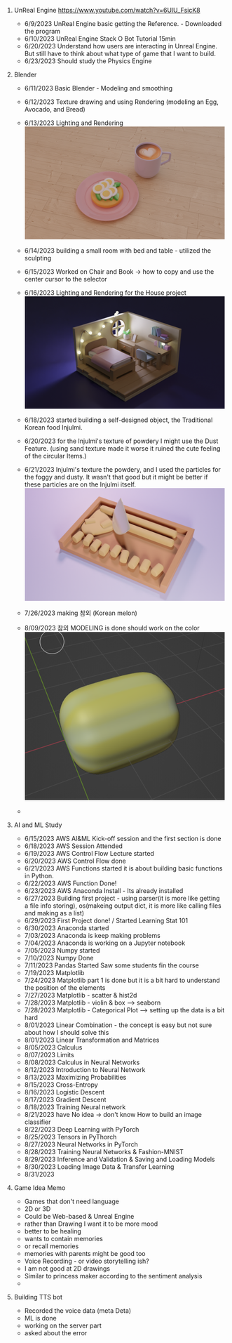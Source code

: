 1. UnReal Engine  https://www.youtube.com/watch?v=6UlU_FsicK8 
    - 6/9/2023 UnReal Engine basic getting the Reference. - Downloaded the program
    - 6/10/2023 UnReal Engine Stack O Bot Tutorial 15min
    - 6/20/2023 Understand how users are interacting in Unreal Engine. But still have to think about what type of game that I want to build.
    - 6/23/2023 Should study the Physics Engine 

2. Blender 
   - 6/11/2023 Basic Blender - Modeling and smoothing 
   - 6/12/2023 Texture drawing and using Rendering (modeling an Egg, Avocado, and Bread)
   - 6/13/2023 Lighting and Rendering 
   ![Alt text](Creation/brackfast%20.png)
 
   - 6/14/2023 building a small room with bed and table - utilized the sculpting 
   - 6/15/2023 Worked on Chair and Book -> how to copy and use the center cursor to the selector
   - 6/16/2023 Lighting and Rendering for the House project 
  ![Alt text](Creation/House.png)
  
   - 6/18/2023 started building a self-designed object, the Traditional Korean food Injulmi.
   - 6/20/2023 for the Injulmi's texture of powdery I might use the Dust Feature. (using sand texture made it worse it ruined the cute feeling of the circular Items.)
   - 6/21/2023 Injulmi's texture the powdery, and I used the particles for the foggy and dusty. It wasn't that good but it might be better if these particles are on the Injulmi itself. 
  ![Alt text](<Creation/인절미with roughness.png>)
   - 7/26/2023 making 참외 (Korean melon)
   - 8/09/2023 참외 MODELING is done should work on the color
   ![Alt text](Creation/참외.png)
   - 
3. AI and ML Study 
   - 6/15/2023 AWS AI&ML Kick-off session and the first section is done
   - 6/18/2023 AWS Session Attended
   - 6/19/2023 AWS Control Flow Lecture started
   - 6/20/2023 AWS Control Flow done
   - 6/21/2023 AWS Functions started it is about building basic functions in Python.
   - 6/22/2023 AWS Function Done!
   - 6/23/2023 AWS Anaconda Install - Its already installed
   - 6/27/2023 Building first project - using parser(it is more like getting a file info storing), os(makeing output dict, it is more like calling files and making as a list)
   - 6/29/2023 First Project done! / Started Learning Stat 101
   - 6/30/2023 Anaconda started
   - 7/03/2023 Anaconda is keep making problems
   - 7/04/2023 Anaconda is working on a Jupyter notebook
   - 7/05/2023 Numpy started
   - 7/10/2023 Numpy Done
   - 7/11/2023 Pandas Started Saw some students fin the course
   - 7/19/2023 Matplotlib
   - 7/24/2023 Matplotlib part 1 is done but it is a bit hard to understand the position of the elements
   - 7/27/2023 Matplotlib - scatter & hist2d
   - 7/28/2023 Matplotlib - violin & box --> seaborn
   - 7/28/2023 Matplotlib - Categorical Plot --> setting up the data is a bit hard
   - 8/01/2023 Linear Combination - the concept is easy but not sure about how I should solve this
   - 8/01/2023 Linear Transformation and Matrices
   - 8/05/2023 Calculus
   - 8/07/2023 Limits
   - 8/08/2023 Calculus in Neural Networks
   - 8/12/2023 Introduction to Neural Network
   - 8/13/2023 Maximizing Probabilities
   - 8/15/2023 Cross-Entropy
   - 8/16/2023 Logistic Descent
   - 8/17/2023 Gradient Descent
   - 8/18/2023 Training Neural network
   - 8/21/2023 have No idea -> don't know How to build an image classifier
   - 8/22/2023 Deep Learning with PyTorch
   - 8/25/2023 Tensors in PyThorch 
   - 8/27/2023 Neural Networks in PyTorch
   - 8/28/2023 Training Neural Networks & Fashion-MNIST
   - 8/29/2023 Inference and Validation & Saving and Loading Models 
   - 8/30/2023 Loading Image Data & Transfer Learning 
   - 8/31/2023
4. Game Idea Memo
   - Games that don't need language
   - 2D or 3D
   - Could be Web-based & Unreal Engine
   - rather than Drawing I want it to be more mood
   - better to be healing
   - wants to contain memories
   - or recall memories
   - memories with parents might be good too
   - Voice Recording - or video storytelling ish?
   - I am not good at 2D drawings
   - Similar to princess maker according to the sentiment analysis
   - 
5. Building TTS bot
   - Recorded the voice data (meta Deta)
   - ML is done
   - working on the server part
   - asked about the error
